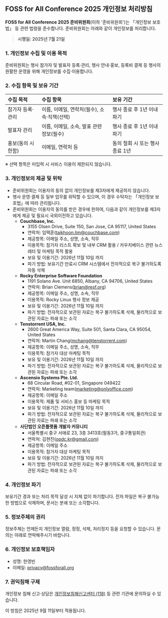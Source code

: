 ## FOSS for All Conference 2025 개인정보 처리방침

**FOSS for All Conference 2025 준비위원회**(이하 '준비위원회')는 「개인정보 보호법」 등 관련 법령을 준수합니다. 준비위원회는 아래와 같이 개인정보를 처리합니다.

> **시행일: 2025년 7월 21일**

### 1. 개인정보 수집 및 이용 목적

준비위원회는 행사 참가자 및 발표자 등록·관리, 행사 안내·홍보, 등록비 결제 등 행사의 원활한 운영을 위해 개인정보를 수집·이용합니다.

### 2. 수집 항목 및 보유 기간

| 수집 목적             | 수집 항목                                        | 보유 기간                       |
|:----------------------|:------------------------------------------------|:-------------------------------|
| 참가자 등록·관리      | 이름, 이메일, 연락처(필수), 소속·직책(선택)      | 행사 종료 후 1년 이내 파기      |
| 발표자 관리           | 이름, 이메일, 소속, 발표 관련 정보(필수) | 행사 종료 후 1년 이내 파기      |
| 홍보(동의 시 한함)    | 이메일, 연락처 등                                | 동의 철회 시 또는 행사 종료 1년  |

※ 선택 항목은 미입력 시 서비스 이용이 제한되지 않습니다.

### 3. 개인정보의 제공 및 위탁

- 준비위원회는 이용자의 동의 없이 개인정보를 제3자에게 제공하지 않습니다.
- 행사 운영‧결제 등 일부 업무를 위탁할 수 있으며, 이 경우 수탁자는 「개인정보 보호법」에 따라 관리됩니다.
- 준비위원회는 이용자의 동의를 받은 경우에 한하여, 다음과 같이 개인정보를 제3자에게 제공 및 필요시 국외이전하고 있습니다.
  - **Couchbase, Inc.**
    - 3155 Olsen Drive, Suite 150, San Jose, CA 95117, United States
    - 연락처: 임택훈(taikhoon.lim@couchbase.com)
    - 제공항목: 이메일 주소, 성명, 소속, 직무
    - 이용목적: 참가자 리스트 확보 및 내부 CRM 활용 / 카우치베이스 관련 뉴스레터 및 마케팅 목적 활용
    - 보유 및 이용기간: 2026년 11월 10일 까지
    - 파기 방법: 보유기간 만료시 CRM 시스템에서 전자적으로 복구 불가하도록 자동 삭제
  - **Rocky Enterprise Software Foundation**
    - 1191 Solano Ave. Unit 6850, Albany, CA 94706, United States
    - 연락처: Brian Clemens(brian@resf.org)
    - 제공항목: 이메일 주소, 성명, 소속, 직무
    - 이용목적: Rocky Linux 행사 정보 제공
    - 보유 및 이용기간: 2026년 11월 10일 까지
    - 파기 방법: 전자적으로 보관된 자료는 복구 불가하도록 삭제, 물리적으로 보관된 자료는 파쇄 또는 소각
  - **Tenstorrent USA, Inc.**
    - 2600 Great America Way, Suite 501, Santa Clara, CA 95054, United States
    - 연락처: Martin Chang(mchang@tenstorrent.com)
    - 제공항목: 이메일 주소, 성명, 소속, 직무
    - 이용목적: 참가자 대상 마케팅 목적
    - 보유 및 이용기간: 2026년 11월 10일 까지
    - 파기 방법: 전자적으로 보관된 자료는 복구 불가하도록 삭제, 물리적으로 보관된 자료는 파쇄 또는 소각
  - **Ascensio Systems Pte. Ltd.**
    - 68 Circular Road, #02-01, Singapore 049422
    - 연락처: Marketing team(marketing@onlyoffice.com)
    - 제공항목: 이메일 주소
    - 이용목적: 제품 및 서비스 홍보 등 마케팅 목적
    - 보유 및 이용기간: 2026년 11월 10일 까지
    - 파기 방법: 전자적으로 보관된 자료는 복구 불가하도록 삭제, 물리적으로 보관된 자료는 파쇄 또는 소각
  - **사단법인 오픈플랫폼 개발자 커뮤니티**
    - 서울특별시 중구 서애로 23, 3층 3413호(필동3가, 중구통일회관)
    - 연락처: 김현진(opdc.kr@gmail.com)
    - 제공항목: 이메일 주소
    - 이용목적: 참가자 대상 마케팅 목적
    - 보유 및 이용기간: 2026년 11월 10일 까지
    - 파기 방법: 전자적으로 보관된 자료는 복구 불가하도록 삭제, 물리적으로 보관된 자료는 파쇄 또는 소각

### 4. 개인정보 파기

보유기간 경과 또는 처리 목적 달성 시 지체 없이 파기합니다. 전자 파일은 복구 불가능한 방법으로 삭제하며, 문서는 분쇄 또는 소각합니다.

### 5. 정보주체의 권리

정보주체는 언제든지 개인정보 열람, 정정, 삭제, 처리정지 등을 요청할 수 있습니다. 문의는 아래로 연락해주시기 바랍니다.

### 6. 개인정보 보호책임자

- 성명: 한영빈
- 이메일: privacy@fossforall.org

### 7. 권익침해 구제

개인정보 침해 신고·상담은 [개인정보침해신고센터 (118)](https://privacy.kisa.or.kr) 등 관련 기관에 문의하실 수 있습니다.

이 방침은 2025년 9월 11일부터 적용됩니다.

